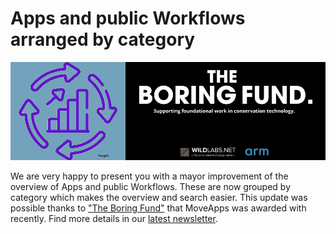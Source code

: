 # Apps and public Workflows arranged by category

![categories update](boringFund_update.png)

We are very happy to present you with a mayor improvement of the overview of Apps and public Workflows. These are now grouped by category which makes the overview and search easier. This update was possible thanks to ["The Boring Fund"](https://wildlabs.net/article/meet-winners-boring-fund-2024) that MoveApps was awarded with recently. Find more details in our [latest newsletter](NewsletterApr25.pdf).
